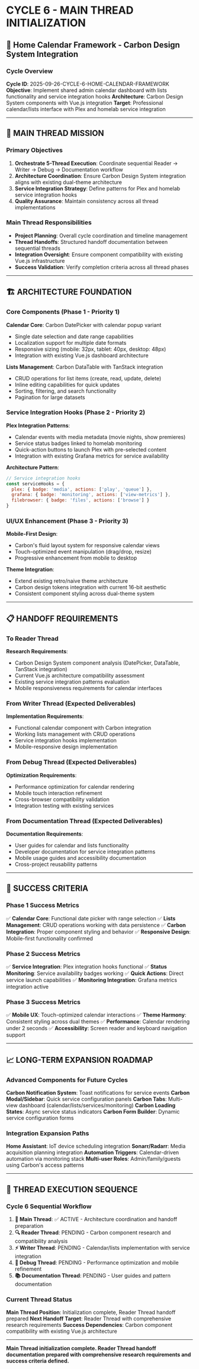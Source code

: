 # CYCLE 6 - MAIN THREAD INITIALIZATION
## 🎯 Home Calendar Framework - Carbon Design System Integration

### Cycle Overview
**Cycle ID**: 2025-09-26-CYCLE-6-HOME-CALENDAR-FRAMEWORK
**Objective**: Implement shared admin calendar dashboard with lists functionality and service integration hooks
**Architecture**: Carbon Design System components with Vue.js integration
**Target**: Professional calendar/lists interface with Plex and homelab service integration

---

## 🎯 **MAIN THREAD MISSION**

### Primary Objectives
1. **Orchestrate 5-Thread Execution**: Coordinate sequential Reader → Writer → Debug → Documentation workflow
2. **Architecture Coordination**: Ensure Carbon Design System integration aligns with existing dual-theme architecture
3. **Service Integration Strategy**: Define patterns for Plex and homelab service integration hooks
4. **Quality Assurance**: Maintain consistency across all thread implementations

### Main Thread Responsibilities
- **Project Planning**: Overall cycle coordination and timeline management
- **Thread Handoffs**: Structured handoff documentation between sequential threads
- **Integration Oversight**: Ensure component compatibility with existing Vue.js infrastructure
- **Success Validation**: Verify completion criteria across all thread phases

---

## 🏗️ **ARCHITECTURE FOUNDATION**

### Core Components (Phase 1 - Priority 1)
**Calendar Core**: Carbon DatePicker with calendar popup variant
- Single date selection and date range capabilities
- Localization support for multiple date formats
- Responsive sizing (mobile: 32px, tablet: 40px, desktop: 48px)
- Integration with existing Vue.js dashboard architecture

**Lists Management**: Carbon DataTable with TanStack integration
- CRUD operations for list items (create, read, update, delete)
- Inline editing capabilities for quick updates
- Sorting, filtering, and search functionality
- Pagination for large datasets

### Service Integration Hooks (Phase 2 - Priority 2)
**Plex Integration Patterns**:
- Calendar events with media metadata (movie nights, show premieres)
- Service status badges linked to homelab monitoring
- Quick-action buttons to launch Plex with pre-selected content
- Integration with existing Grafana metrics for service availability

**Architecture Pattern**:
```javascript
// Service integration hooks
const serviceHooks = {
  plex: { badge: 'media', actions: ['play', 'queue'] },
  grafana: { badge: 'monitoring', actions: ['view-metrics'] },
  filebrowser: { badge: 'files', actions: ['browse'] }
}
```

### UI/UX Enhancement (Phase 3 - Priority 3)
**Mobile-First Design**:
- Carbon's fluid layout system for responsive calendar views
- Touch-optimized event manipulation (drag/drop, resize)
- Progressive enhancement from mobile to desktop

**Theme Integration**:
- Extend existing retro/naive theme architecture
- Carbon design tokens integration with current 16-bit aesthetic
- Consistent component styling across dual-theme system

---

## 📋 **HANDOFF REQUIREMENTS**

### To Reader Thread
**Research Requirements**:
- Carbon Design System component analysis (DatePicker, DataTable, TanStack integration)
- Current Vue.js architecture compatibility assessment
- Existing service integration patterns evaluation
- Mobile responsiveness requirements for calendar interfaces

### From Writer Thread (Expected Deliverables)
**Implementation Requirements**:
- Functional calendar component with Carbon integration
- Working lists management with CRUD operations
- Service integration hooks implementation
- Mobile-responsive design implementation

### From Debug Thread (Expected Deliverables)
**Optimization Requirements**:
- Performance optimization for calendar rendering
- Mobile touch interaction refinement
- Cross-browser compatibility validation
- Integration testing with existing services

### From Documentation Thread (Expected Deliverables)
**Documentation Requirements**:
- User guides for calendar and lists functionality
- Developer documentation for service integration patterns
- Mobile usage guides and accessibility documentation
- Cross-project reusability patterns

---

## 🎯 **SUCCESS CRITERIA**

### Phase 1 Success Metrics
✅ **Calendar Core**: Functional date picker with range selection
✅ **Lists Management**: CRUD operations working with data persistence
✅ **Carbon Integration**: Proper component styling and behavior
✅ **Responsive Design**: Mobile-first functionality confirmed

### Phase 2 Success Metrics
✅ **Service Integration**: Plex integration hooks functional
✅ **Status Monitoring**: Service availability badges working
✅ **Quick Actions**: Direct service launch capabilities
✅ **Monitoring Integration**: Grafana metrics integration active

### Phase 3 Success Metrics
✅ **Mobile UX**: Touch-optimized calendar interactions
✅ **Theme Harmony**: Consistent styling across dual themes
✅ **Performance**: Calendar rendering under 2 seconds
✅ **Accessibility**: Screen reader and keyboard navigation support

---

## 📈 **LONG-TERM EXPANSION ROADMAP**

### Advanced Components for Future Cycles
**Carbon Notification System**: Toast notifications for service events
**Carbon Modal/Sidebar**: Quick service configuration panels
**Carbon Tabs**: Multi-view dashboard (calendar/lists/services/monitoring)
**Carbon Loading States**: Async service status indicators
**Carbon Form Builder**: Dynamic service configuration forms

### Integration Expansion Paths
**Home Assistant**: IoT device scheduling integration
**Sonarr/Radarr**: Media acquisition planning integration
**Automation Triggers**: Calendar-driven automation via monitoring stack
**Multi-user Roles**: Admin/family/guests using Carbon's access patterns

---

## 🔄 **THREAD EXECUTION SEQUENCE**

### Cycle 6 Sequential Workflow
1. **🎯 Main Thread**: ✅ ACTIVE - Architecture coordination and handoff preparation
2. **🔍 Reader Thread**: PENDING - Carbon component research and compatibility analysis
3. **⚡ Writer Thread**: PENDING - Calendar/lists implementation with service integration
4. **🔧 Debug Thread**: PENDING - Performance optimization and mobile refinement
5. **📚 Documentation Thread**: PENDING - User guides and pattern documentation

### Current Thread Status
**Main Thread Position**: Initialization complete, Reader Thread handoff prepared
**Next Handoff Target**: Reader Thread with comprehensive research requirements
**Success Dependencies**: Carbon component compatibility with existing Vue.js architecture

---

**Main Thread initialization complete. Reader Thread handoff documentation prepared with comprehensive research requirements and success criteria defined.**